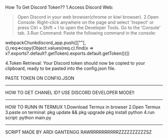 How To Get Discord Token??
1.Access Discord Web:
>Open Discord in your web browser(chrome or kiwi browser).
2.Open Console:
>Right-click anywhere on the page and select 'Inspect' or press Ctrl + Shift + I to open the Developer Tools. Go to the 'Console' tab.
3.Run Command:
Paste the following command in the console: 

webpackChunkdiscord_app.push([[""],{},req=>copy(Object.values(req.c).find(x => x?.exports?.default?.getToken).exports.default.getToken())])

4.Token Retrieval:
Your Discord token should now be copied to your clipboard, ready to be pasted into the config.json file.

PASTE TOKEN ON CONFIG.JSON

-----------------------------------------------------------------------------------

HOW TO GET CHANEL ID?
USE DISCORD DEVELOPER MODE!!

-----------------------------------------------------------------------------------

HOW TO RUNN IN TERMUX
1.Download Termux in browser
2.Open Termux
3.paste on terminal:
pkg update && pkg upgrade
pkg install python
4.run script:
python main.py

-----------------------------------------------------------------------------------

SCRIPT MADE BY ARDI GANTENGG RAWRRRRRRRRRRZZZZZZZZZZSZ
